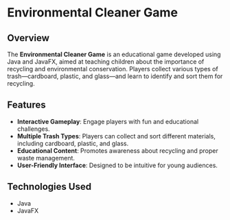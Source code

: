 # Environmental Cleaner Game

## Overview

The **Environmental Cleaner Game** is an educational game developed using Java and JavaFX, aimed at teaching children about the importance of recycling and environmental conservation. Players collect various types of trash—cardboard, plastic, and glass—and learn to identify and sort them for recycling.

## Features

- **Interactive Gameplay**: Engage players with fun and educational challenges.
- **Multiple Trash Types**: Players can collect and sort different materials, including cardboard, plastic, and glass.
- **Educational Content**: Promotes awareness about recycling and proper waste management.
- **User-Friendly Interface**: Designed to be intuitive for young audiences.

## Technologies Used

- Java
- JavaFX
